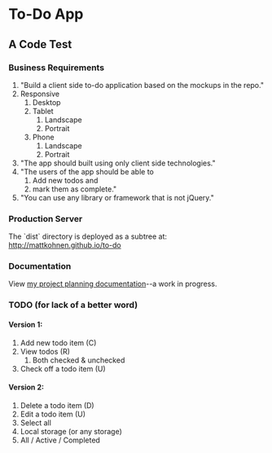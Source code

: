 # To-Do App
## A Code Test

### Business Requirements
1. "Build a client side to-do application based on the mockups in the repo."
2. Responsive
    1. Desktop
    2. Tablet
        1. Landscape
        2. Portrait
    3. Phone
        1. Landscape
        2. Portrait
3. "The app should built using only client side technologies."
4.  "The users of the app should be able to
    1. Add new todos and
    2. mark them as complete."
5. "You can use any library or framework that is not jQuery."

### Production Server
The \`dist\` directory is deployed as a subtree at:  http://mattkohnen.github.io/to-do

### Documentation
View [my project planning documentation](http://www.evernote.com/shard/s131/sh/2d735487-a027-42a5-a472-408f63c4a467/0d179457eb6a682f09294bbb41f3ca57)--a work in progress.

### TODO (for lack of a better word)

#### Version 1:
1. Add new todo item (C)
2. View todos (R)
    1. Both checked & unchecked
3. Check off a todo item (U)

#### Version 2:
1. Delete a todo item (D)
2. Edit a todo item (U)
3. Select all
4. Local storage (or any storage)
5. All / Active / Completed
